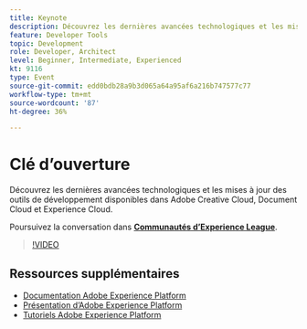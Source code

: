 ```yaml
---
title: Keynote
description: Découvrez les dernières avancées technologiques et les mises à jour des outils de développement disponibles dans Adobe Creative Cloud, Document Cloud et Experience Cloud.
feature: Developer Tools
topic: Development
role: Developer, Architect
level: Beginner, Intermediate, Experienced
kt: 9116
type: Event
source-git-commit: edd0bdb28a9b3d065a64a95af6a216b747577c77
workflow-type: tm+mt
source-wordcount: '87'
ht-degree: 36%

---
```


# Clé d’ouverture

Découvrez les dernières avancées technologiques et les mises à jour des outils de développement disponibles dans Adobe Creative Cloud, Document Cloud et Experience Cloud.

Poursuivez la conversation dans **[Communautés d’Experience League](https://adobe.ly/3F2g1ym)**.

>[!VIDEO](https://video.tv.adobe.com/v/337490/?quality=12&learn=on&hidetitle=true)

## Ressources supplémentaires

- [Documentation Adobe Experience Platform](https://experienceleague.adobe.com/docs/experience-platform.html?lang=fr)
- [Présentation d’Adobe Experience Platform](https://experienceleague.adobe.com/docs/experience-platform/landing/home.html?lang=fr)
- [Tutoriels Adobe Experience Platform](https://experienceleague.adobe.com/docs/platform-learn/tutorials/overview.html?lang=fr)
